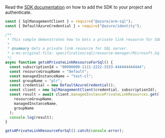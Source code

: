 Read the [SDK documentation](https://github.com/Azure/azure-sdk-for-js/blob/%40azure%2Farm-sql_9.0.1/sdk/sql/arm-sql/README.md) on how to add the SDK to your project and authenticate.

```javascript
const { SqlManagementClient } = require("@azure/arm-sql");
const { DefaultAzureCredential } = require("@azure/identity");

/**
 * This sample demonstrates how to Gets a private link resource for SQL server.
 *
 * @summary Gets a private link resource for SQL server.
 * x-ms-original-file: specification/sql/resource-manager/Microsoft.Sql/preview/2020-11-01-preview/examples/ManagedInstancePrivateLinkResourcesGet.json
 */
async function getsAPrivateLinkResourceForSql() {
  const subscriptionId = "00000000-1111-2222-3333-444444444444";
  const resourceGroupName = "Default";
  const managedInstanceName = "test-cl";
  const groupName = "plr";
  const credential = new DefaultAzureCredential();
  const client = new SqlManagementClient(credential, subscriptionId);
  const result = await client.managedInstancePrivateLinkResources.get(
    resourceGroupName,
    managedInstanceName,
    groupName
  );
  console.log(result);
}

getsAPrivateLinkResourceForSql().catch(console.error);
```
